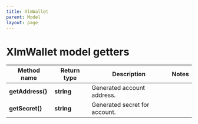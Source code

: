 ```yaml
---
title: XlmWallet
parent: Model
layout: page
---
```


# XlmWallet model getters

Method name | Return type | Description | Notes
------------ | ------------- | ------------- | -------------
**getAddress()** | **string** | Generated account address. |
**getSecret()** | **string** | Generated secret for account. |

